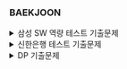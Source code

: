 ### BAEKJOON

<details>
<summary>삼성 SW 역량 테스트 기출문제</summary>

|문제|문제 번호 및 링크|CHECK1|CHECK2|
|:--:|:--:|--|--|
|2048(Easy)|[12100](https://github.com/Juyoung4/StudyAlgorithm/blob/master/Baek/samsung_sw/12100.py)|✅||
|뱀|[3190](https://github.com/Juyoung4/StudyAlgorithm/blob/master/Baek/samsung_sw/3190.py)|✅||
|연구소|[14502](https://github.com/Juyoung4/StudyAlgorithm/blob/master/Baek/samsung_sw/14502.py)|✅||
|연산자 끼워넣기|[14888](https://github.com/Juyoung4/StudyAlgorithm/blob/master/Baek/samsung_sw/14888.py)|✅||
|스타트와 링크|[14889](https://github.com/Juyoung4/StudyAlgorithm/blob/master/Baek/samsung_sw/14889.py)|✅||
|인구이동|[16234](https://github.com/Juyoung4/StudyAlgorithm/blob/master/Baek/samsung_sw/16234.py)|✅||
|아기상어|[16236](https://github.com/Juyoung4/StudyAlgorithm/blob/master/Baek/samsung_sw/16236.py)|✅||
|구슬탈출2|[13460](https://github.com/Juyoung4/StudyAlgorithm/blob/master/Baek/samsung_sw/13460.py)|✅||
|시험감독|[13458](https://github.com/Juyoung4/StudyAlgorithm/blob/master/Baek/samsung_sw/13458.py)|✅||
|주사위굴리기|[14499](https://github.com/Juyoung4/StudyAlgorithm/blob/master/Baek/samsung_sw/14499.py)|✅||
|경사로|[14890](https://github.com/Juyoung4/StudyAlgorithm/blob/master/Baek/samsung_sw/14890.py)|✅||
|이차원배열과 연산|[17140](https://github.com/Juyoung4/StudyAlgorithm/blob/master/Baek/samsung_sw/17140.py)|✅||
|테트로미노|[14500](https://github.com/Juyoung4/StudyAlgorithm/blob/master/Baek/samsung_sw/14500.py)|✅||
|퇴사|[14501](https://github.com/Juyoung4/StudyAlgorithm/blob/master/Baek/samsung_sw/14501.py)|✅||
|로봇청소기|[14503](https://github.com/Juyoung4/StudyAlgorithm/blob/master/Baek/samsung_sw/14503.py)|✅||
|톱니바퀴|[14891](https://github.com/Juyoung4/StudyAlgorithm/blob/master/Baek/samsung_sw/14891.py)|✅||
|감시|[15683](https://github.com/Juyoung4/StudyAlgorithm/blob/master/Baek/samsung_sw/15683.py)|✅||
|사다리조작|[15684](https://github.com/Juyoung4/StudyAlgorithm/blob/master/Baek/samsung_sw/15684.py)|✅||
|드래곤커브|[15685](https://github.com/Juyoung4/StudyAlgorithm/blob/master/Baek/samsung_sw/15685.py)|✅||
|치킨배달|[15686](https://github.com/Juyoung4/StudyAlgorithm/blob/master/Baek/samsung_sw/15686.py)|✅||
|어른상어|[19237](https://github.com/Juyoung4/StudyAlgorithm/blob/master/Baek/samsung_sw/19237.py)|✅||
|나무재테크|[16235](https://github.com/Juyoung4/StudyAlgorithm/blob/master/Baek/samsung_sw/16235.py)|✅||
|청소년상어|[19236](https://github.com/Juyoung4/StudyAlgorithm/blob/master/Baek/samsung_sw/19236.py)|✅||

</details>


<details>
<summary>신한은행 테스트 기출문제</summary>

|문제|문제 번호 및 링크|CHECK1|
|:--:|:--:|:--:|
|가장 가까운 공통 조상|[3584](https://github.com/Juyoung4/StudyAlgorithm/blob/master/Baek/sin/3584.py)|✅|
|나이 순 정렬|[10814](https://github.com/Juyoung4/StudyAlgorithm/blob/master/Baek/sin/10814.py)|✅|
|문자 해독|[1593](https://github.com/Juyoung4/StudyAlgorithm/blob/master/Baek/sin/1593.py)|✅|
|집합의 표현|[1717](https://github.com/Juyoung4/StudyAlgorithm/blob/master/Baek/sin/1717.py)|✅|
|카드 놓기|[5568](https://github.com/Juyoung4/StudyAlgorithm/blob/master/Baek/sin/5568.py)|✅|

</details>


<details>
<summary>DP 기출문제</summary>

|문제|문제 번호 및 링크|CHECK1|
|:--:|:--:|:--:|
|암호만들기|[2011](https://github.com/Juyoung4/StudyAlgorithm/blob/master/Baek/DP/2011.py)|✅|

</details>